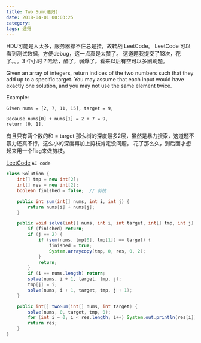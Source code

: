 ```yaml
---
title: Two Sum(递归)
date: 2018-04-01 00:03:25
category:
tags: 递归
---
```

HDU可能是人太多，服务器撑不住总是挂，故转战 LeetCode。
LeetCode 可以看到测试数据，方便debug，这一点真是太赞了。
这道题我提交了13次，花了。。。3 个小时？哈哈，醉了，弱爆了。看来以后有空可以多刷刷题。


Given an array of integers, return indices of the two numbers such that they add up to a specific target.
You may assume that each input would have exactly one solution, and you may not use the same element twice.

Example:
```
Given nums = [2, 7, 11, 15], target = 9,

Because nums[0] + nums[1] = 2 + 7 = 9,
return [0, 1].
```

有且只有两个数的和 = target
那么树的深度最多2层，虽然是暴力搜索，这道题不暴力还真不行，这么小的深度再加上剪枝肯定没问题。
花了那么久，到后面才想起来用一个flag来做剪枝。

[LeetCode](https://leetcode.com/problems/two-sum/description/)
`AC code`
```java
class Solution {
    int[] tmp = new int[2];
    int[] res = new int[2];
    boolean finished = false;  // 剪枝

    public int sum(int[] nums, int i, int j) {
        return nums[i] + nums[j];
    }

    public void solve(int[] nums, int i, int target, int[] tmp, int j) {
        if (finished) return;
        if (j == 2) {
            if (sum(nums, tmp[0], tmp[1]) == target) {
                finished = true;
                System.arraycopy(tmp, 0, res, 0, 2);
            }
            return;
        }
        if (i == nums.length) return;
        solve(nums, i + 1, target, tmp, j);
        tmp[j] = i;
        solve(nums, i + 1, target, tmp, j + 1);
    }

    public int[] twoSum(int[] nums, int target) {
        solve(nums, 0, target, tmp, 0);
        for (int i = 0; i < res.length; i++) System.out.println(res[i]);
        return res;
    }
}
```
